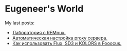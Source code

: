 # Eugeneer's World
My last posts:
<!-- blogger articles start -->
- [Лаборатория с REMnux.](http://nyukers.blogspot.com/2024/10/remnux.html)
- [Автоматическая настройка proxy сервера.](http://nyukers.blogspot.com/2024/10/proxy.html)
- [Как использовать Flux, SD3 и KOLORS в Fooocus.](http://nyukers.blogspot.com/2024/10/flux-sd3-kolors-fooocus.html)

<!-- blogger articles end -->

